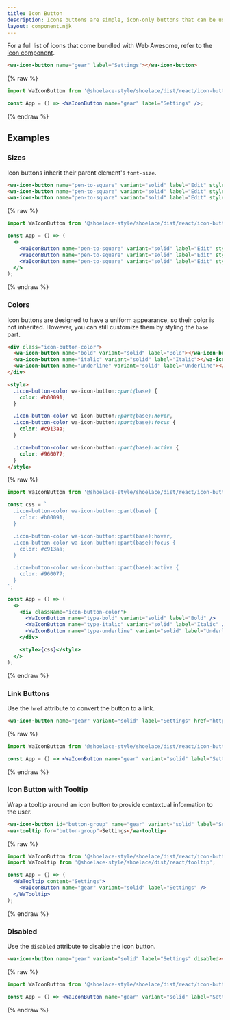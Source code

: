 ```yaml
---
title: Icon Button
description: Icons buttons are simple, icon-only buttons that can be used for actions and in toolbars.
layout: component.njk
---
```


For a full list of icons that come bundled with Web Awesome, refer to the [icon component](/components/icon).

```html {.example}
<wa-icon-button name="gear" label="Settings"></wa-icon-button>
```

{% raw %}
```jsx {.react}
import WaIconButton from '@shoelace-style/shoelace/dist/react/icon-button';

const App = () => <WaIconButton name="gear" label="Settings" />;
```
{% endraw %}

## Examples

### Sizes

Icon buttons inherit their parent element's `font-size`.

```html {.example}
<wa-icon-button name="pen-to-square" variant="solid" label="Edit" style="font-size: 1.5rem;"></wa-icon-button>
<wa-icon-button name="pen-to-square" variant="solid" label="Edit" style="font-size: 2rem;"></wa-icon-button>
<wa-icon-button name="pen-to-square" variant="solid" label="Edit" style="font-size: 2.5rem;"></wa-icon-button>
```

{% raw %}
```jsx {.react}
import WaIconButton from '@shoelace-style/shoelace/dist/react/icon-button';

const App = () => (
  <>
    <WaIconButton name="pen-to-square" variant="solid" label="Edit" style={{ fontSize: '1.5rem' }} />
    <WaIconButton name="pen-to-square" variant="solid" label="Edit" style={{ fontSize: '2rem' }} />
    <WaIconButton name="pen-to-square" variant="solid" label="Edit" style={{ fontSize: '2.5rem' }} />
  </>
);
```
{% endraw %}

### Colors

Icon buttons are designed to have a uniform appearance, so their color is not inherited. However, you can still customize them by styling the `base` part.

```html {.example}
<div class="icon-button-color">
  <wa-icon-button name="bold" variant="solid" label="Bold"></wa-icon-button>
  <wa-icon-button name="italic" variant="solid" label="Italic"></wa-icon-button>
  <wa-icon-button name="underline" variant="solid" label="Underline"></wa-icon-button>
</div>

<style>
  .icon-button-color wa-icon-button::part(base) {
    color: #b00091;
  }

  .icon-button-color wa-icon-button::part(base):hover,
  .icon-button-color wa-icon-button::part(base):focus {
    color: #c913aa;
  }

  .icon-button-color wa-icon-button::part(base):active {
    color: #960077;
  }
</style>
```

{% raw %}
```jsx {.react}
import WaIconButton from '@shoelace-style/shoelace/dist/react/icon-button';

const css = `
  .icon-button-color wa-icon-button::part(base) {
    color: #b00091;
  }

  .icon-button-color wa-icon-button::part(base):hover,
  .icon-button-color wa-icon-button::part(base):focus {
    color: #c913aa;
  }

  .icon-button-color wa-icon-button::part(base):active {
    color: #960077;
  }
`;

const App = () => (
  <>
    <div className="icon-button-color">
      <WaIconButton name="type-bold" variant="solid" label="Bold" />
      <WaIconButton name="type-italic" variant="solid" label="Italic" />
      <WaIconButton name="type-underline" variant="solid" label="Underline" />
    </div>

    <style>{css}</style>
  </>
);
```
{% endraw %}

### Link Buttons

Use the `href` attribute to convert the button to a link.

```html {.example}
<wa-icon-button name="gear" variant="solid" label="Settings" href="https://example.com" target="_blank"></wa-icon-button>
```

{% raw %}
```jsx {.react}
import WaIconButton from '@shoelace-style/shoelace/dist/react/icon-button';

const App = () => <WaIconButton name="gear" variant="solid" label="Settings" href="https://example.com" target="_blank" />;
```
{% endraw %}

### Icon Button with Tooltip

Wrap a tooltip around an icon button to provide contextual information to the user.

```html {.example}
<wa-icon-button id="button-group" name="gear" variant="solid" label="Settings"></wa-icon-button>
<wa-tooltip for="button-group">Settings</wa-tooltip>
```

{% raw %}
```jsx {.react}
import WaIconButton from '@shoelace-style/shoelace/dist/react/icon-button';
import WaTooltip from '@shoelace-style/shoelace/dist/react/tooltip';

const App = () => (
  <WaTooltip content="Settings">
    <WaIconButton name="gear" variant="solid" label="Settings" />
  </WaTooltip>
);
```
{% endraw %}

### Disabled

Use the `disabled` attribute to disable the icon button.

```html {.example}
<wa-icon-button name="gear" variant="solid" label="Settings" disabled></wa-icon-button>
```

{% raw %}
```jsx {.react}
import WaIconButton from '@shoelace-style/shoelace/dist/react/icon-button';

const App = () => <WaIconButton name="gear" variant="solid" label="Settings" disabled />;
```
{% endraw %}